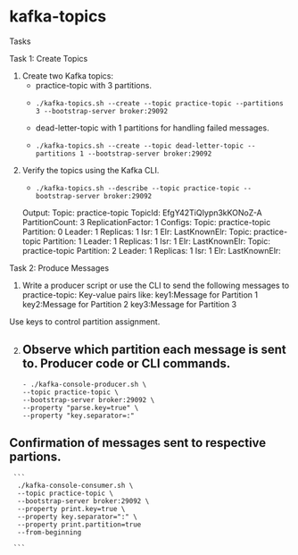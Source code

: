 # kafka-topics

Tasks


Task 1: Create Topics

1. Create two Ka fka topics:
   - practice-topic with 3 par  titions.
   - ```
     ./kafka-topics.sh --create --topic practice-topic --partitions 3 --bootstrap-server broker:29092
     ```
   - dead-letter-topic with 1 par  titions for handling failed messages.
   - ```
     ./kafka-topics.sh --create --topic dead-letter-topic --partitions 1 --bootstrap-server broker:29092
     ```
2. Verify the topics using the Ka fka CLI.
   - ```
     ./kafka-topics.sh --describe --topic practice-topic --bootstrap-server broker:29092
     ```
   Output: Topic: practice-topic	TopicId: EfgY42TiQIypn3kKONoZ-A	PartitionCount: 3	ReplicationFactor: 1	Configs: 
	         Topic: practice-topic	Partition: 0	Leader: 1	Replicas: 1	Isr: 1	Elr: 	LastKnownElr: 
	         Topic: practice-topic	Partition: 1	Leader: 1	Replicas: 1	Isr: 1	Elr: 	LastKnownElr: 
	         Topic: practice-topic	Partition: 2	Leader: 1	Replicas: 1	Isr: 1	Elr: 	LastKnownElr:


Task 2: Produce Messages

1. Write a producer script or use the CLI to send the following messages to practice-topic:
  Key-value pairs like:
  key1:Message for Partition 1
  key2:Message for Partition 2
  key3:Message for Partition 3

  Use keys to control par titi on assignment.


2. Observe which par  tition each message is sent to.
   Producer code or CLI commands.
   -
     ```
     - ./kafka-console-producer.sh \
     --topic practice-topic \
     --bootstrap-server broker:29092 \
     --property "parse.key=true" \
     --property "key.separator=:"
     ```
     
  Confirmati on of messages sent to respec tive parti  ons.
   -
     ```
      ./kafka-console-consumer.sh \
      --topic practice-topic \
      --bootstrap-server broker:29092 \
      --property print.key=true \
      --property key.separator=":" \
      --property print.partition=true
      --from-beginning

     ```








  


